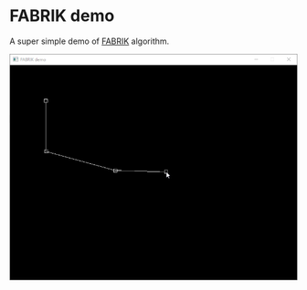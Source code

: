 # FABRIK demo

A super simple demo of [FABRIK](http://andreasaristidou.com/FABRIK.html) algorithm.

![screnshot](screenshot.png)

